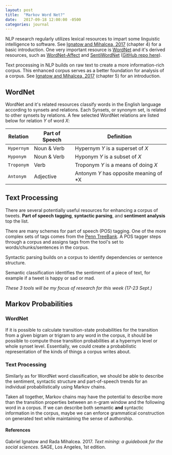 ```yaml
---
layout: post
title:  "Markov Word Net?"
date:   2017-09-18 12:00:00 -0500
categories: journal
---
```

NLP research regularly utilizes lexical resources to impart some linguistic intelligence to software. See [Ignatow and Mihalcea, 2017](#references) (chapter 4) for a basic introduction. One very important resource is [WordNet](https://wordnet.princeton.edu/) and it's derived resources, such as [WordNet-Affect](http://wndomains.fbk.eu/wnaffect.html) and [SentiWordNet](http://sentiwordnet.isti.cnr.it/) ([GitHub repo here](https://github.com/kevincobain2000/sentiment_classifier)).  

Text processing in NLP builds on raw text to create a more information-rich corpus. This enhanced corpus serves as a better foundation for analysis of a corpus. See [Ignatow and Mihalcea, 2017](#references) (chapter 5) for an introduction.

## WordNet

WordNet and it's related resources classify words in the English language according to synsets and relations. Each Synsets, or synonym set, is related to other synsets by relations. A few selected WordNet relations are listed below for relation *Y* of word *X*:

| Relation   | Part of Speech | Definition |
| ---------- | -------------- | ---------- |
| `Hypernym` | Noun & Verb    | Hypernym *Y* is a superset of *X* |
| `Hyponym`  | Noun & Verb    | Hyponym *Y* is a subset of *X* |
| `Troponym` | Verb           | Troponym *Y* is a means of doing *X* |
| `Antonym`  | Adjective      |  Antonym *Y* has opposite meaning of *X |

## Text Processing

There are several potentially useful resources for enhancing a corpus of tweets. **Part of speech tagging**, **syntactic parsing**, and **sentiment analysis** top the list.

There are many schemes for part of speech (POS) tagging. One of the more complex sets of tags comes from the [Penn TreeBank](http://repository.upenn.edu/cgi/viewcontent.cgi?article=1603&context=cis_reports). A POS tagger steps through a corpus and assigns tags from the tool's set to words/chunks/sentences in the corpus.  

Syntactic parsing builds on a corpus to identify dependencies or sentence structure.  

Semantic classification identifies the sentiment of a piece of text, for example if a tweet is happy or sad or mad.

*These 3 tools will be my focus of research for this week (17-23 Sept.)*

## Markov Probabilities

### WordNet

If it is possible to calculate transition-state probabilities for the transition from a given bigram or trigram to any word in the corpus, it should be possible to compute those transition probabilities at a hypernym level or whole synset level. Essentially, we could create a probabilistic representation of the kinds of things a corpus writes about.

### Text Processing

Similarly as for WordNet word classification, we should be able to describe the sentiment, syntactic structure and part-of-speech trends for an individual probabilistically using Markov chains.  

Taken all together, Markov chains may have the potential to describe more than the transition properties between an n-gram window and the following word in a corpus. If we can describe both semantic **and** syntactic information in the corpus, maybe we can enforce grammatical construction on generated text while maintaining the sense of authorship.

#### References
Gabriel Ignatow and Rada Mihalcea. 2017. *Text mining: a guidebook for the social sciences*. SAGE, Los Angeles, 1st edition.

